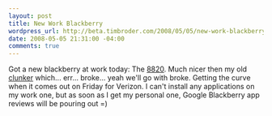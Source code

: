 ```yaml
--- 
layout: post
title: New Work Blackberry
wordpress_url: http://beta.timbroder.com/2008/05/05/new-work-blackberry/
date: 2008-05-05 21:31:00 -04:00
comments: true
---
```

Got a new blackberry at work today: The <a href="http://www.blackberry8800series.com/blackberry8820/">8820</a>.  Much nicer then my old <a href="http://na.blackberry.com/eng/devices/device-detail.jsp?navId=H0,C63,P65">clunker</a> which... err... broke... yeah we'll go with broke.  Getting the curve when it comes out on Friday for Verizon.  I can't install any applications on my work one, but as soon as I get my personal one, Google Blackberry app reviews will be pouring out =)
